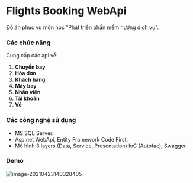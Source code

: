 # Flights Booking WebApi

Đồ án phục vụ môn học "Phát triển phần mềm hướng dịch vụ".

### Các chức năng

Cung cấp các api về:

1. **Chuyến bay**
2. **Hóa đơn**
3. **Khách hàng**
4. **Máy bay**
5. **Nhân viên**
6. **Tài khoản**
7. **Vé**

### Các công nghệ sử dụng

- MS SQL Server.
- Asp.net WebApi, Entity Framework Code First.
- Mô hình 3 layers (Data, Service, Presentation) IoC (Autofac), Swagger.

### Demo

![image-20210423140328405](C:\Users\lequo\AppData\Roaming\Typora\typora-user-images\image-20210423140328405.png)



